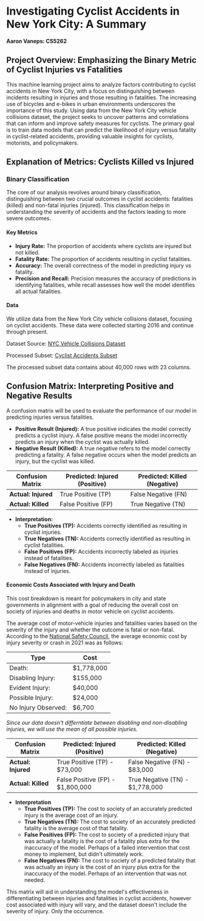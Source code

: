 # Investigating Cyclist Accidents in New York City: A Summary
**Aaron Vaneps: CS5262**

## Project Overview: Emphasizing the Binary Metric of Cyclist Injuries vs Fatalities
This machine learning project aims to analyze factors contributing to cyclist accidents in New York City, with a focus on distinguishing between incidents resulting in injuries and those resulting in fatalities. The increasing use of bicycles and e-bikes in urban environments underscores the importance of this study. Using data from the New York City vehicle collisions dataset, the project seeks to uncover patterns and correlations that can inform and improve safety measures for cyclists. The primary goal is to train data models that can predict the likelihood of injury versus fatality in cyclist-related accidents, providing valuable insights for cyclists, motorists, and policymakers.

## Explanation of Metrics: Cyclists Killed vs Injured
### Binary Classification
The core of our analysis revolves around binary classification, distinguishing between two crucial outcomes in cyclist accidents: fatalities (killed) and non-fatal injuries (injured). This classification helps in understanding the severity of accidents and the factors leading to more severe outcomes.

#### Key Metrics
- **Injury Rate:** The proportion of accidents where cyclists are injured but not killed.
- **Fatality Rate:** The proportion of accidents resulting in cyclist fatalities.
- **Accuracy:** The overall correctness of the model in predicting injury vs fatality.
- **Precision and Recall:** Precision measures the accuracy of predictions in identifying fatalities, while recall assesses how well the model identifies all actual fatalities.

#### Data
We utilize data from the New York City vehicle collisions dataset, focusing on cyclist accidents.  These data were collected starting 2016 and continue through present.

Dataset Source: [NYC Vehicle Collisions Dataset](https://catalog.data.gov/dataset/motor-vehicle-collisions-crashes)

Processed Subset: [Cyclist Accidents Subset](https://drive.google.com/file/d/1CFaRXe3Y6PWHpYOoGD7qih6-1oWzUi0e/view)

The processed subset data contains about 40,000 rows with 23 columns.

[comment]: <> (Your project overview effectively highlights the importance of analyzing cyclist accidents in New York City. The focus on binary metrics, such as injury rate and fatality rate, along with the dataset you use show a strategic approach. For added context, consider briefly mentioning the dataset size or timeframe, but overall a strong foundation!) 

## Confusion Matrix: Interpreting Positive and Negative Results
A confusion matrix will be used to evaluate the performance of our model in predicting injuries versus fatalities.

- **Positive Result (Injured):** A true positive indicates the model correctly predicts a cyclist injury. A false positive means the model incorrectly predicts an injury when the cyclist was actually killed.
- **Negative Result (Killed):** A true negative refers to the model correctly predicting a fatality. A false negative occurs when the model predicts an injury, but the cyclist was killed.

| Confusion Matrix   | Predicted: Injured (Positive) | Predicted: Killed (Negative) |
|--------------------|-------------------------------|------------------------------|
| **Actual: Injured**| True Positive (TP)            | False Negative (FN)          |
| **Actual: Killed** | False Positive (FP)           | True Negative (TN)           |

- **Interpretation:**
  - **True Positives (TP):** Accidents correctly identified as resulting in cyclist injuries.
  - **True Negatives (TN):** Accidents correctly identified as resulting in cyclist fatalities.
  - **False Positives (FP):** Accidents incorrectly labeled as injuries instead of fatalities.
  - **False Negatives (FN):** Accidents incorrectly labeled as fatalities instead of injuries.

#### Economic Costs Associated with Injury and Death

This cost breakdown is meant for policymakers in city and state governments in alignment with a goal of reducing the overall cost on society of injuries and deaths in motor vehicle on cyclist accidents.

The average cost of motor-vehicle injuries and fatalities varies based on the severity of the injury and whether the outcome is fatal or non-fatal. According to the [National Safety Council](https://injuryfacts.nsc.org/all-injuries/costs/guide-to-calculating-costs/data-details/), the average economic cost by injury severity or crash in 2021 was as follows:

| Type                | Cost       |
|---------------------|------------|
| Death:              | $1,778,000 |
| Disabling Injury:   |   $155,000 |
| Evident Injury:     |    $40,000 |
| Possible Injury:    |    $24,000 |
| No Injury Observed: |     $6,700 |

*Since our data doesn't differntiate between disabling and non-disabling injuries, we will use the mean of all possible injuries.*

| Confusion Matrix   | Predicted: Injured (Positive)    | Predicted: Killed (Negative)    |
|--------------------|----------------------------------|---------------------------------|
| **Actual: Injured**| True Positive (TP) -     $73,000 | False Negative (FN) -   $83,000 |
| **Actual: Killed** | False Positive (FP) - $1,800,000 | True Negative (TN) - $1,778,000 |

- **Interpretation**
  - **True Positives (TP):** The cost to society of an accurately predicted injury is the average cost of an injury.
  - **True Negatives (TN):** The cost to society of an accurately predicted fatality is the average cost of that fatality.
  - **False Positives (FP):** The cost to society of a predicted injury that was actually a fatality is the cost of a fatality plus extra for the inaccuracy of the model. Perhaps of a failed intervention that cost money to implement, but didn't ultimately work.
  - **False Negatives (FN):** The cost to society of a predicted fatality that was actually an injury is the cost of an injury plus extra for the inaccuracy of the model. Perhaps of an intervention that was not needed.

This matrix will aid in understanding the model's effectiveness in differentiating between injuries and fatalities in cyclist accidents, however cost associated with injury will vary, and the dataset doesn't include the severity of injury.  Only the occurrence. 

[comment]: <> (Your confusion matrix provides a clear and structured approach to evaluating model performance, offering insight into its effectiveness in predicting injuries and fatalities. The economic cost breakdown bridges the theoretical model outcomes to real-world implications. Adding a brief insight into any challenges encountered in accurately extracting injury data from the dataset would enhance the technical understanding.)
